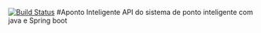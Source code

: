 [![Build Status](https://travis-ci.org/vhondar/ponto-inteligente-api.svg?branch=master)](https://travis-ci.org/vhondar/ponto-inteligente-api)
#Aponto Inteligente
API do sistema de ponto inteligente com java e Spring boot
